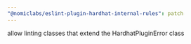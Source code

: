 ```yaml
---
"@nomiclabs/eslint-plugin-hardhat-internal-rules": patch
---
```


allow linting classes that extend the HardhatPluginError class
